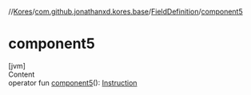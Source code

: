 //[Kores](../../index.md)/[com.github.jonathanxd.kores.base](../index.md)/[FieldDefinition](index.md)/[component5](component5.md)



# component5  
[jvm]  
Content  
operator fun [component5](component5.md)(): [Instruction](../../com.github.jonathanxd.kores/-instruction/index.md)  



